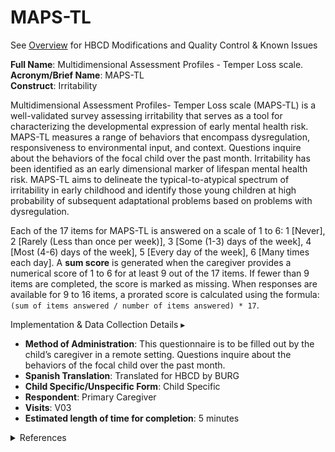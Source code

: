 # MAPS-TL
<p>
<div id="notification-banner" class="notification-banner">
  <span>
    <span class="emoji"><i class="fa-regular fa-lightbulb"></i></span>
    <span class="text">See <a href="../overview">Overview</a> for HBCD Modifications and Quality Control & Known Issues</span>
  </span>
</div>
</p>

**Full Name**: Multidimensional Assessment Profiles - Temper Loss scale.  
**Acronym/Brief Name**: MAPS-TL  
**Construct**: Irritability  
  
Multidimensional Assessment Profiles- Temper Loss scale (MAPS-TL) is a well-validated survey assessing irritability that serves as a tool for characterizing the developmental expression of early mental health risk. MAPS-TL measures a range of behaviors that encompass dysregulation, responsiveness to environmental input, and context. Questions inquire about the behaviors of the focal child over the past month. Irritability has been identified as an early dimensional marker of lifespan mental health risk. MAPS-TL aims to delineate the typical-to-atypical spectrum of irritability in early childhood and identify those young children at high probability of subsequent adaptational problems based on problems with dysregulation. 
    
Each of the 17 items for MAPS-TL is answered on a scale of 1 to 6: 1 [Never], 2 [Rarely (Less than once per week)], 3 [Some (1-3) days of the week], 4 [Most (4-6) days of the week], 5 [Every day of the week], 6 [Many times each day]. A **sum score** is generated when the caregiver provides a numerical score of 1 to 6 for at least 9 out of the 17 items. If fewer than 9 items are completed, the score is marked as missing. When responses are available for 9 to 16 items, a prorated score is calculated using the formula: `(sum of items answered / number of items answered) * 17`.


<p>
<div id="notification-banner" class="notification-banner" onclick="toggleCollapse(this)">
    <span class="text">Implementation & Data Collection Details</span>
  <span class="notification-arrow">▸</span>
</div>
<div class="notification-collapsible-content">
  <ul>
  <li><b>Method of Administration</b>: This questionnaire is to be filled out by the child’s caregiver in a remote setting. Questions inquire about the behaviors of the focal child over the past month.</li>
  <li><b>Spanish Translation</b>: Translated for HBCD by BURG</li>
  <li><b>Child Specific/Unspecific Form</b>: Child Specific</li>
  <li><b>Respondent</b>: Primary Caregiver</li>
  <li><b>Visits</b>: V03</li>
  <li><b>Estimated length of time for completion</b>: 5 minutes</li>
  </ul>
</div>

<details class="collapsible references">
  <summary class="references">References</summary>
 <ul>
<p>Krogh-Jespersen, S., Kaat, A. J., Petitclerc, A., Perlman, S. B., Briggs-Gowan, M. J., Burns, J. L., Adam, H., Nili, A., Gray, L., &amp; Wakschlag, L. S. (2022). Calibrating temper loss severity in the transition to toddlerhood: Implications for developmental science. <em>Applied Developmental Science</em>, 26(4), 785–798. <a href="https://doi.org/10.1080/10888691.2021.1995386">https://doi.org/10.1080/10888691.2021.1995386</a></p>
</ul>
</details>
<br>